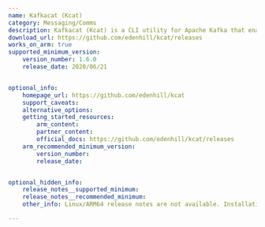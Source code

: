 ```yaml
---
name: Kafkacat (Kcat)
category: Messaging/Comms
description: Kafkacat (Kcat) is a CLI utility for Apache Kafka that enables users to publish, retrieve, and inspect messages from Kafka topics. It's designed for easy interaction with Kafka clusters for testing and monitoring.
download_url: https://github.com/edenhill/kcat/releases
works_on_arm: true
supported_minimum_version:
    version_number: 1.6.0
    release_date: 2020/06/21


optional_info:
    homepage_url: https://github.com/edenhill/kcat
    support_caveats:
    alternative_options:
    getting_started_resources:
        arm_content:
        partner_content:
        official_docs: https://github.com/edenhill/kcat/releases
    arm_recommended_minimum_version:
        version_number:
        release_date:


optional_hidden_info:
    release_notes__supported_minimum:
    release_notes__recommended_minimum:
    other_info: Linux/ARM64 release notes are not available. Installation and testing were performed using the provided tar files. Additionally, kafkacat was installed via 'apt-get install kafkacat', and it was found that version 1.6.0 is the minimum supported version for Linux on ARM64.

---
```

